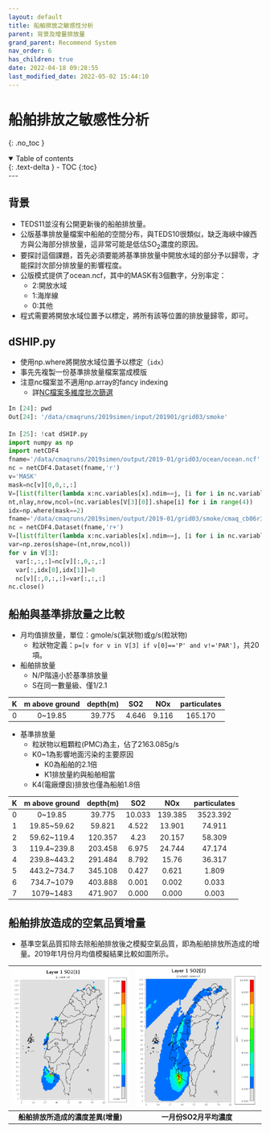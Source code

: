 ```yaml
---
layout: default
title: 船舶排放之敏感性分析
parent: 背景及增量排放量
grand_parent: Recommend System
nav_order: 6
has_children: true
date: 2022-04-18 09:28:55
last_modified_date: 2022-05-02 15:44:10
---
```


# 船舶排放之敏感性分析
{: .no_toc }

<details open markdown="block">
  <summary>
    Table of contents
  </summary>
  {: .text-delta }
- TOC
{:toc}
</details>
---

## 背景
- TEDS11並沒有公開更新後的船舶排放量。
- 公版基準排放量檔案中船舶的空間分布，與TEDS10很類似，缺乏海峽中線西方與公海部分排放量，這非常可能是低估SO<sub>2</sub>濃度的原因。
- 要探討這個課題，首先必須要能將基準排放量中開放水域的部分予以歸零，才能探討次部分排放量的影響程度。
- 公版模式提供了ocean.ncf，其中的MASK有3個數字，分別率定：
  - 2:開放水域
  - 1:海岸線
  - 0:其他
- 程式需要將開放水域位置予以標定，將所有該等位置的排放量歸零，即可。

## dSHIP.py
- 使用np.where將開放水域位置予以標定（`idx`）
- 事先先複製一份基準排放量檔案當成模版
- 注意nc檔案並不適用np.array的fancy indexing
  - 詳[NC檔案多維度批次篩選](https://sinotec2.github.io/Focus-on-Air-Quality/utilities/netCDF/linear_fitering_NC/)

```python
In [24]: pwd
Out[24]: '/data/cmaqruns/2019simen/input/201901/grid03/smoke'

In [25]: !cat dSHIP.py
import numpy as np
import netCDF4
fname='/data/cmaqruns/2019simen/output/2019-01/grid03/ocean/ocean.ncf'
nc = netCDF4.Dataset(fname,'r')
v='MASK'
mask=nc[v][0,0,:,:]
V=[list(filter(lambda x:nc.variables[x].ndim==j, [i for i in nc.variables])) for j in [1,2,3,4]]
nt,nlay,nrow,ncol=(nc.variables[V[3][0]].shape[i] for i in range(4))
idx=np.where(mask==2)
fname='/data/cmaqruns/2019simen/output/2019-01/grid03/smoke/cmaq_cb06r3_ae7_aq.01-20181225.38.TW3-d4.BaseEms.ncf_dSHIP'
nc = netCDF4.Dataset(fname,'r+')
V=[list(filter(lambda x:nc.variables[x].ndim==j, [i for i in nc.variables])) for j in [1,2,3,4]]
var=np.zeros(shape=(nt,nrow,ncol))
for v in V[3]:
  var[:,:,:]=nc[v][:,0,:,:]
  var[:,idx[0],idx[1]]=0
  nc[v][:,0,:,:]=var[:,:,:]
nc.close()
```

## 船舶與基準排放量之比較
- 月均值排放量，單位：gmole/s(氣狀物)或g/s(粒狀物)
  - 粒狀物定義：`p=[v for v in V[3] if v[0]=='P' and v!='PAR']`，共20項。
- 船舶排放量
  - N/P階遠小於基準排放量
  - S在同一數量級、僅1/2.1

|K|m above ground|depth(m)|SO2|NOx|particulates|
|:-:|:-:|:-:|:-:|:-:|:-:|
|0|0~19.85|39.775|4.646|9.116|165.170|

- 基準排放量
  - 粒狀物以粗顆粒(PMC)為主，佔了2163.085g/s   
  - K0~1為影響地面污染的主要原因
    - K0為船舶的2.1倍
    - K1排放量約與船舶相當
  - K4(電廠煙囪)排放也僅為船舶1.8倍

|K|m above ground|depth(m)|SO2|NOx|particulates|
|:-:|:-:|:-:|:-:|:-:|:-:|
|0|0~19.85|39.775|10.033|139.385|3523.392|
|1|19.85~59.62|59.821|4.522|13.901|74.911|
|2|59.62~119.4|120.357|4.23|20.157|58.309|
|3|119.4~239.8|203.458|6.975|24.744|47.174|
|4|239.8~443.2|291.484|8.792|15.76|36.317|
|5|443.2~734.7|345.108|0.427|0.621|1.809|
|6|734.7~1079|403.888|0.001|0.002|0.033|
|7|1079~1483|471.907|0.000|0.000|0.003|

## 船舶排放造成的空氣品質增量
- 基準空氣品質扣除去除船舶排放後之模擬空氣品質，即為船舶排放所造成的增量。2019年1月份月均值模擬結果比較如圖所示。

| ![](https://github.com/sinotec2/Focus-on-Air-Quality/raw/main/assets/images/SO2SHIP_JanT.PNG)|![](https://github.com/sinotec2/Focus-on-Air-Quality/raw/main/assets/images/SO2_JanT.PNG)|
|:-:|:--:|
| <b>船舶排放所造成的濃度差異(增量)</b>| <b>一月份SO2月平均濃度</b>|
